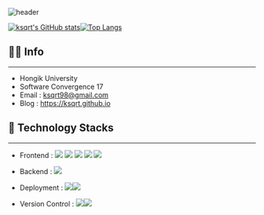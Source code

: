 <!--
**ksqrt/ksqrt** is a ✨ _special_ ✨ repository because its `README.md` (this file) appears on your GitHub profile.

Here are some ideas to get you started:

- 🔭 I’m currently working on ...
- 🌱 I’m currently learning ...
- 👯 I’m looking to collaborate on ...
- 🤔 I’m looking for help with ...
- 💬 Ask me about ...
- 📫 How to reach me: ...
- 😄 Pronouns: ...
- ⚡ Fun fact: ...
-->

![header](https://capsule-render.vercel.app/api?type=waving&color=timeAuto&height=300&section=header&text=Hi%20There,%20&&fontColor=#FFFFFF,fontSize=90)

<!-- github info -->
<div>

[![ksqrt's GitHub stats](https://github-readme-stats.vercel.app/api?username=ksqrt)](https://github.com/ksqrt)[![Top Langs](https://github-readme-stats.vercel.app/api/top-langs/?username=ksqrt&layout=compact)](https://github.com/ksqrt)

</div>

<div>

## 🙋‍♂️ Info

---

- Hongik University
- Software Convergence 17
- Email : ksqrt98@gmail.com
- Blog : https://ksqrt.github.io

## 🔨 Technology Stacks

---

- <p> Frontend : <img src="https://img.shields.io/badge/HTML-e34f26?style=flat&logo=html5&logoColor=white"/>
    <img src="https://img.shields.io/badge/CSS-1572b6?style=flat&logo=css3&logoColor=white"/>
    <img src="https://img.shields.io/badge/JavaScript-dbab09?style=flat&logo=javascript&logoColor=white"/>
    <img src="https://img.shields.io/badge/React-61dafb?style=flat&logo=react&logoColor=white"/>
    <img src="https://img.shields.io/badge/Redux-764abc?style=flat&logo=redux&logoColor=white"/>
  </p>

- <p> Backend : <img src="https://img.shields.io/badge/Python-3776AB?style=flat&logo=python&logoColor=white"/>
      </p>
- <p> Deployment : <img src="https://img.shields.io/badge/Docker-2496ED?style=flat&logo=docker&logoColor=white"/><img src="https://img.shields.io/badge/AWS-232f3e?style=flat&logo=amazon-aws&logoColor=white"/>
      </p>
- <p> Version Control : <img src="https://img.shields.io/badge/Git-f05032?style=flat&logo=git&logoColor=white"/><span><img src="https://img.shields.io/badge/GitHub-181717?style=flat&logo=github&logoColor=white"/></span>
      </p>

  </div>

